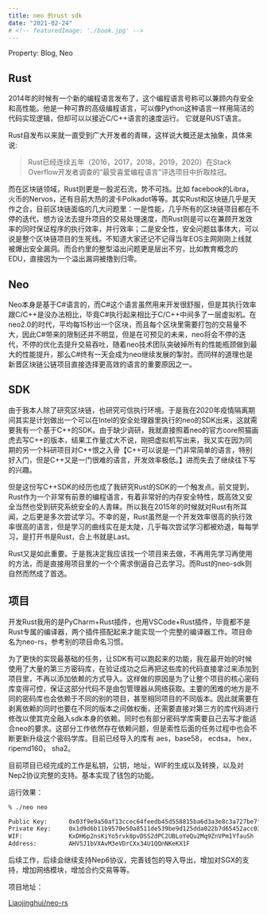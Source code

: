 ```yaml
---
title: neo 的rust sdk
date: "2021-02-24"
# <!-- featuredImage: './book.jpg' -->
---
```


Property: Blog, Neo

## Rust

2014年的时候有一个新的编程语言发布了，这个编程语言号称可以兼顾内存安全和高性能。他是一种可靠的高级编程语言，可以像Python这种语言一样用简洁的代码实现逻辑，但却可以以接近C/C++语言的速度运行。 它就是RUST语言。

Rust自发布以来就一直受到广大开发者的青睐，这样说大概还是太抽象，具体来说:

> Rust已经连续五年（2016，2017，2018，2019，2020）在Stack Overflow开发者调查的“最受喜爱编程语言”评选项目中折取桂冠。

而在区块链领域，Rust则更是一股泥石流，势不可挡。比如 facebook的Libra，火币的Nervos，还有目前大热的波卡Polkadot等等。其实Rust和区块链几乎是天作之合，目前区块链面临的几大问题里：一是性能，几乎所有的区块链项目都在不停的迭代，想方设法去提升项目的交易处理速度，而Rust则是可以在兼顾开发效率的同时保证程序的执行效率，并行效率；二是安全性，安全问题兹事体大，可以说是整个区块链项目的生死线。不知道大家还记不记得当年EOS主网刚刚上线就被爆出安全漏洞。而合约里的整型溢出问题更是层出不穷，比如教育概念的EDU，直接因为一个溢出漏洞被撸到归零。

## Neo

Neo本身是基于C#语言的，而C#这个语言虽然用来开发很舒服，但是其执行效率跟C/C++是没办法相比，毕竟C#执行起来相比于C/C++中间多了一层虚拟机。在neo2.0的时代，平均每15秒出一个区块，而且每个区块里需要打包的交易量不大，因此C#带来的限制还并不明显，但是在可预见的未来，neo将会不停的迭代，不停的优化去提升交易吞吐，随着neo技术团队突破掉所有的性能瓶颈做到最大的性能提升，那么C#终有一天会成为neo继续发展的掣肘。而同样的道理也是新晋区块链公链项目直接选择更高效的语言的重要原因之一。

## SDK

由于我本人除了研究区块链，也研究可信执行环境。于是我在2020年疫情隔离期间其实是计划做出一个可以在Intel的安全处理器里执行的neo的SDK出来，这就需要我有一个基于C++的SDK。由于缺少调研，我就直接照着neo的官方core照猫画虎去写C++的版本，结果工作量忒大不说，刚把虚拟机写出来，我又实在因为同期的另一个科研项目对C++恨之入骨【C++可以说是一门非常简单的语言，特别好入门，但是C++又是一门很难的语言，开发效率极低。】进而失去了继续往下写的兴趣。

但是这份写C++SDK的经历也成了我研究Rust的SDK的一个触发点。前文提到，Rust作为一个非常有前景的编程语言，有着非常好的内存安全特性，既高效又安全当然也受到研究系统安全的人青睐。所以我在2015年的时候就对Rust有所耳闻，之后更是多次尝试学习。不幸的是，Rust虽然是一个开发效率很高的执行效率很高的语言，但是学习的曲线实在是太陡，几乎每次尝试学习都被劝退，每每学习，是打开书是Rust，合上书就是Last。

Rust又是如此重要。于是我决定我应该找一个项目来去做，不再用先学习再使用的方法，而是直接用项目里的一个个需求倒逼自己去学习。而Rust的neo-sdk则自然而然成了首选。

## 项目

开发Rust我用的是PyCharm+Rust插件，也用VSCode+Rust插件，毕竟都不是Rust专属的编译器，两个插件搭配起来才能实现一个完整的编译器工作。项目命名为neo-rs，参考别的项目命名习惯。

为了更快的实现最基础的任务，让SDK有可以跑起来的功能，我在最开始的时候使用了大量的第三方密码库，在验证成功之后再把这些库的代码直接拿过来添加到项目里，不再以添加依赖的方式导入。这样做的原因是为了让整个项目的核心密码库变得可控，保证这部分代码不是由包管理器从网络获取。主要的困难的地方是不同的密码库也会依赖于不同的别的项目，甚至相同项目的不同版本。因此就需要在剥离依赖的同时也要在不同的版本之间做权衡，还需要直接对第三方的库代码进行修改以使其完全融入sdk本身的依赖。同时也有部分密码学库需要自己去写才能适合neo的要求。这部分工作依然存在依赖问题，但是索性后面的任务过程中也会不断更新升级这个密码学库。目前已经导入的库有 aes，base58， ecdsa， hex， ripemd160， sha2。

目前项目已经完成的工作是私钥，公钥，地址，WIF的生成以及转换，以及对Nep2协议完整的支持。基本实现了钱包的功能。

运行效果：

```bash
% ./neo neo

Public Key:      0x03f9e9a50af13ccec64feedb45d558815ba6d3a3e8c3a727be7f97bb9eeca80f52
Private Key:     0x1d9d6b11b9570e50a8511de539be9d125dda022b7d65452acc03de3aa3e87d6c
WIF:             KxDH6p2nsKiYo5rvk8pvDSS2dPC2UBLoYeQu2Mq9ZnVPm1YfauSh
Address:         AHV5J1bVXAvM3eVDrCXx34U1QQnNKeKX1F
```

后续工作，后续会继续支持Nep6协议，完善钱包的导入导出，增加对SGX的支持，增加网络模块，增加合约交易等等。

项目地址：

[Liaojinghui/neo-rs](https://github.com/Liaojinghui/neo-rs)